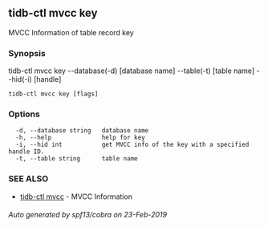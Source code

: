 ## tidb-ctl mvcc key

MVCC Information of table record key

### Synopsis


tidb-ctl mvcc key --database(-d) [database name] --table(-t) [table name] --hid(-i) [handle]

```
tidb-ctl mvcc key [flags]
```

### Options

```
  -d, --database string   database name
  -h, --help              help for key
  -i, --hid int           get MVCC info of the key with a specified handle ID.
  -t, --table string      table name
```

### SEE ALSO
* [tidb-ctl mvcc](tidb-ctl_mvcc.md)	 - MVCC Information

###### Auto generated by spf13/cobra on 23-Feb-2019
